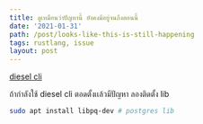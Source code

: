 ```yaml
---
title: ดูเหมือนว่าปัญหานี้ ยังคงมีอยู่จนถึงตอนนี้
date: '2021-01-31'
path: /post/looks-like-this-is-still-happening
tags: rustlang, issue
layout: post
---
```


[diesel cli](http://diesel.rs)

ถ้ากำลังใช้ diesel cli ตอดตั้งเเล้วมีปัญหา ลองติดตั้ง lib
```bash
sudo apt install libpq-dev # postgres lib

```